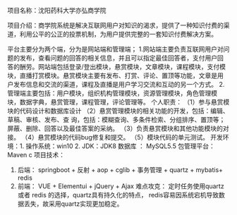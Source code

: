 项目名称：沈阳药科大学亦弘商学院

项目介绍：商学院系统是解决互联网用户对知识的渴求，提供了一种知识付费的渠道，利用公平的公正的投票机制，为用户提供完整的一套知识付费解决方案。

平台主要分为两个端，分为是网站端和管理端；
1.网站端主要负责互联网用户对问
题的发布，查看问题的回答的相关信息，并且可以指定最佳回答者，支付用户回
答的酬劳。网站端包括登录/登出模块，悬赏模块，文章模块，课程模块，支付模
块，直播打赏模块。悬赏模块主要有发布、打赏、评论、置顶等功能，文章是用
户发布信息和交流的渠道，课程及直播是用户学习交流和互动的另一个方式。
2. 管理端主要包括：用户模块，组织机构管理模块，资源管理模块，角色管理模
块，数据字典，悬赏管理，课程管理，评论管理等。
个人职责：
（1）参与悬赏模块的代码设计和数据库设计
（2）悬赏管理模块的相关功能的开发，包括：编辑、草稿、审核、发布、查
询，包括：模糊查询、多条件检索、分组排序、置顶等；屏蔽、删除、回答以及最佳答案的采纳。
（3）负责悬赏模块和其他功能模块的对接。
（4）悬赏模块的代码bug修复和提交。
（5）模块代码的单元测试。
开发环境：1. 操作系统：win10 2. JDK：JDK8
数据库  ：   MySQL5.5
包管理平台： Maven c
项目技术：
1. 后端： springboot + 反射 + aop + cglib + 事务管理 + quartz + mybatis+ redis
2. 前端： VUE + Elementui + jQuery + Ajax 
难点攻克：
定时任务使用quartz 或者 redis 的选择，quartz具有持久化的特点，	redis容易因系统宕机导致数据丢失，故采用quartz实现更加稳定。
